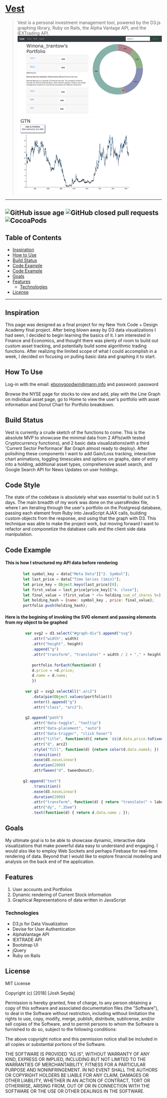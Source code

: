 # [Vest](https://vest-asset-manager.herokuapp.com)
>Vest is a personal investment management tool, powered by the D3.js graphing library, Ruby on Rails, the Alpha Vantage API, and the IEXTrading API.
![Portfolio](https://github.com/joshseyda/vest/blob/master/app/assets/images/Screen%20Shot%202018-06-06%20at%2023.20.31.png?raw=true)
![Asset](https://github.com/joshseyda/vest/blob/master/app/assets/images/Screen%20Shot%202018-06-06%20at%2023.19.59.png?raw=true)
---
![GitHub issue age](https://img.shields.io/badge/created%20on-2018--06--01-brightgreen.svg)
![GitHub closed pull requests](https://img.shields.io/badge/closed%20pull%20requests-07-blue.svg) 
![CocoaPods](https://img.shields.io/cocoapods/l/AFNetworking.svg)
---
## Table of Contents

- [Inspiration](#inspiration)
- [How to Use](#how-to-use)
- [Build Status](#build-status)
- [Code Example](#code-style)
- [Code Example](#code-example)
- [Goals](#goals)
- [Features](#features)
	- [Technologies](#technologies)
- [License](#license)
---
## Inspiration

This page was designed as a final project for my New York Code + Design Academy final project. After being blown away by D3 data visualizations I had seen, I decided to begin learning the basics of it. I am interested in Finance and Economics, and thought there was plenty of room to build out custom asset tracking, and potentially build some algorithmic trading functions. After realizing the limited scope of what I could accomplish in a week, I decided on focusing on pulling basic data and graphing it to start. 

## How To Use

Log-in with the email: ebonygoodwin@mann.info and password: password

Browse the NYSE page for stocks to view and add, play with the Line Graph on individual asset page, go to Home to view the user's portfolio with asset information and Donut Chart for Portfolio breakdown. 

## Build Status

Vest is currently a crude sketch of the functions to come. This is the absolute MVP to showcase the minimal data from 2 APIs(with tested Cryptocurrency functions), and 2 basic data visualizations(with a third 'Current Sector Performace' Bar Graph almost ready to deploy). After polisihing these components I want to add Gain/Loss tracking, interactive chart animations, toggling timescales and options on graphs, date of entry into a holding, additional asset types, comprehensive asset search, and Google Search API for News Updates on user holdings. 

## Code Style

The state of the codebase is absolutely what was essential to build out in 5 days. The main breadth of my work was done on the users#index file, where I am iterating through the user's portfolio on the Postgresql database, passing each element from Ruby into JavaScript AJAX calls, building custom objects from the response, and using that the graph with D3. This technique was able to make the project work, but moving forward I want to refactor and componetize the database calls and the client side data manipulation. 

## Code Example
#### This is how I structured my API data before rendering 
```javascript
        let symbol_key = data["Meta Data"]["2. Symbol"];
        let last_price = data["Time Series (1min)"];
        let price_key = Object.keys(last_price)[0];
        let first_value = last_price[price_key]["4. close"];
        let final_value = (first_value * <%= holding.num_of_shares %>);
        let holding_hash = {name: symbol_key , price: final_value};
        portfolio.push(holding_hash);
```
#### Here is the begining of invoking the SVG element and passing elements from my object to be graphed
```javascript
         var svg2 = d3.select("#graph-div").append("svg")
            .attr("width", width)
            .attr("height", height)
            .append("g")
            .attr("transform", "translate(" + width / 2 + "," + height / 2 + ")");
                            
            portfolio.forEach(function(d) {
            d.price = +d.price;
            d.name = d.name;
            })

         var g2 = svg2.selectAll(".arc2")
            .data(pie(Object.values(portfolio)))
            .enter().append("g")
            .attr("class", "arc2");

         g2.append("path")
            .attr("data-toggle", "tooltip")
            .attr("data-placement", "auto")
            .attr("data-trigger", "click hover")
            .attr("title", function(d){ return `$${d.data.price.toFixed(2)}`})
            .attr("d", arc2)
            .style("fill", function(d) {return color(d.data.name); })
            .transition()
            .ease(d3.easeLinear)
            .duration(2000)
            .attrTween("d", tweenDonut);

        g2.append("text")
            .transition()
            .ease(d3.easeLinear)
            .duration(2000)
            .attr("transform", function(d) { return "translate(" + labelArc.centroid(d) + ")"; })
            .attr("dy", ".35em")
            .text(function(d) { return d.data.name ; }); 
```
## Goals

My ultimate goal is to be able to showcase dynamic, interactive data visualizations that make powerful data easy to understand and engaging. I would also like to employ Web Sockets and perhaps Firebase for real-time rendering of data. Beyond that I would like to explore financial modeling and analysis on the back end of the application.

## Features

1. User accounts and Portfolios
2. Dynamic rendering of Current Stock information
3. Graphical Representations of data written in JavaScript

### Technologies

* D3.js for Data Visualization
* Devise for User Authentication
* AlphaVantage API
* IEXTRADE API
* Bootstrap UI
* jQuery
* Ruby on Rails



## License
MIT License

Copyright (c) [2018] [Josh Seyda]

Permission is hereby granted, free of charge, to any person obtaining a copy
of this software and associated documentation files (the "Software"), to deal
in the Software without restriction, including without limitation the rights
to use, copy, modify, merge, publish, distribute, sublicense, and/or sell
copies of the Software, and to permit persons to whom the Software is
furnished to do so, subject to the following conditions:

The above copyright notice and this permission notice shall be included in all
copies or substantial portions of the Software.

THE SOFTWARE IS PROVIDED "AS IS", WITHOUT WARRANTY OF ANY KIND, EXPRESS OR
IMPLIED, INCLUDING BUT NOT LIMITED TO THE WARRANTIES OF MERCHANTABILITY,
FITNESS FOR A PARTICULAR PURPOSE AND NONINFRINGEMENT. IN NO EVENT SHALL THE
AUTHORS OR COPYRIGHT HOLDERS BE LIABLE FOR ANY CLAIM, DAMAGES OR OTHER
LIABILITY, WHETHER IN AN ACTION OF CONTRACT, TORT OR OTHERWISE, ARISING FROM,
OUT OF OR IN CONNECTION WITH THE SOFTWARE OR THE USE OR OTHER DEALINGS IN THE
SOFTWARE.
